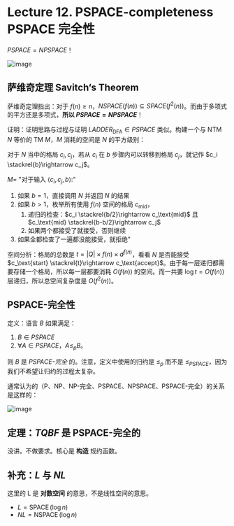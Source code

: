 # Lecture 12. PSPACE-completeness PSPACE 完全性

$PSPACE = NPSPACE$！

![image](https://s2.loli.net/2022/12/09/t7dBTDCsU19FElM.png)

## 萨维奇定理 Savitch‘s Theorem

萨维奇定理指出：对于 $f(n) \geq n$，$NSPACE(f(n)) \subseteq SPACE(f^2(n))$。而由于多项式的平方还是多项式，**所以 $PSPACE = NPSPACE$**！

证明：证明思路与过程与证明 $LADDER_\text{DFA} \in PSPACE$ 类似。构建一个与 NTM $N$ 等价的 TM $M$，$M$ 消耗的空间是 $N$ 的平方级别：

对于 $N$ 当中的格局 $c_i, c_j$，若从 $c_i$ 在 $b$ 步骤内可以转移到格局 $c_j$，就记作 $c_i \stackrel{b}\rightarrow c_j$。

$M =$ "对于输入 $\langle c_i, c_j, b \rangle$:"

1.  如果 $b=1$，直接调用 $N$ 并返回 $N$ 的结果
2.  如果 $b > 1$，枚举所有使用 $f(n)$ 空间的格局 $c_\text{mid}$，
    1.  递归的检查：$c_i \stackrel{b/2}\rightarrow c_\text{mid}$ 且 $c_\text{mid} \stackrel{b-b/2}\rightarrow c_j$
    2.  如果两个都接受了就接受，否则继续
3.  如果全都检查了一遍都没能接受，就拒绝"

空间分析：格局的总数是 $t = |Q| \times f(n) \times d^{f(n)}$，看看 $N$ 是否能接受 $c_\text{start} \stackrel{t}\rightarrow c_\text{accept}$。由于每一层递归都需要存储一个格局，所以每一层都要消耗 $O(f(n))$ 的空间。而一共要 $\log t = O(f(n))$ 层递归，所以总空间复杂度是 $O(f^2(n))$。

## PSPACE-完全性

定义：语言 $B$ 如果满足：

1.  $B \in PSPACE$
2.  $\forall A \in PSPACE$，$A \leq_p B$。

则 $B$ 是 *PSPACE-完全* 的。注意，定义中使用的归约是 $\leq_p$ 而不是 $\leq_{PSPACE}$，因为我们不希望让归约的过程太复杂。

通常认为的（P、NP、NP-完全、PSPACE、NPSPACE、PSPACE-完全）的关系是这样的：

![image](https://s2.loli.net/2022/12/09/QfBTVUdGgROLWpo.png)

## 定理：$TQBF$ 是 PSPACE-完全的

没讲。不做要求。核心是 **构造** 规约函数。

## 补充：$L$ 与 $NL$

这里的 L 是 **对数空间** 的意思，不是线性空间的意思。

*   $L = \operatorname{SPACE}(\log n)$
*   $NL = \operatorname{NSPACE}(\log n)$
